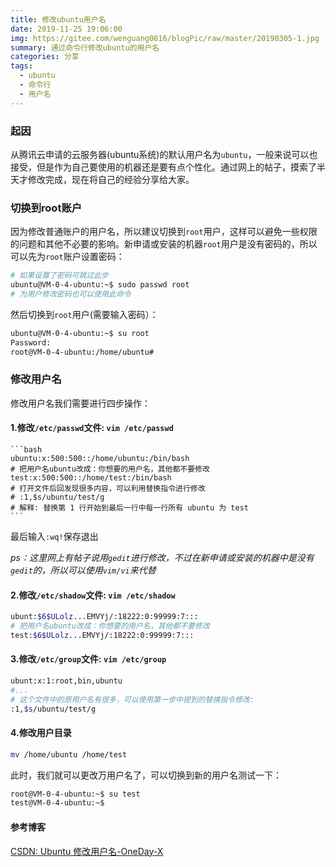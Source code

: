 ```yaml
---
title: 修改ubuntu用户名
date: 2019-11-25 19:06:00
img: https://gitee.com/wenguang0816/blogPic/raw/master/20190305-1.jpg
summary: 通过命令行修改ubuntu的用户名
categories: 分享
tags:
  - ubuntu
  - 命令行
  - 用户名
---
```

### 起因
从腾讯云申请的云服务器(ubuntu系统)的默认用户名为`ubuntu`，一般来说可以也接受，但是作为自己要使用的机器还是要有点个性化。通过网上的帖子，摸索了半天才修改完成，现在将自己的经验分享给大家。

### 切换到root账户
因为修改普通账户的用户名，所以建议切换到`root`用户，这样可以避免一些权限的问题和其他不必要的影响。新申请或安装的机器`root`用户是没有密码的，所以可以先为`root`账户设置密码：
```bash
# 如果设置了密码可跳过此步
ubuntu@VM-0-4-ubuntu:~$ sudo passwd root
# 为用户修改密码也可以使用此命令
```
然后切换到`root`用户(需要输入密码）：
```bash
ubuntu@VM-0-4-ubuntu:~$ su root
Password:
root@VM-0-4-ubuntu:/home/ubuntu#
```

### 修改用户名
修改用户名我们需要进行四步操作：

#### 1.修改`/etc/passwd`文件: `vim /etc/passwd`
    ```bash
    ubuntu:x:500:500::/home/ubuntu:/bin/bash
    # 把用户名ubuntu改成：你想要的用户名，其他都不要修改
    test:x:500:500::/home/test:/bin/bash
    # 打开文件后回发现很多内容，可以利用替换指令进行修改
    # :1,$s/ubuntu/test/g
    # 解释: 替换第 1 行开始到最后一行中每一行所有 ubuntu 为 test
    ```
最后输入`:wq!`保存退出

*ps：这里网上有帖子说用`gedit`进行修改，不过在新申请或安装的机器中是没有`gedit`的，所以可以使用`vim/vi`来代替*

#### 2.修改`/etc/shadow`文件: `vim /etc/shadow`
```bash
ubunt:$6$ULolz...EMVYj/:18222:0:99999:7:::
# 把用户名ubuntu改成：你想要的用户名，其他都不要修改
test:$6$ULolz...EMVYj/:18222:0:99999:7:::
```

#### 3.修改`/etc/group`文件: `vim /etc/group`
```bash
ubunt:x:1:root,bin,ubuntu
#...
# 这个文件中的原用户名有很多，可以使用第一步中提到的替换指令修改:
:1,$s/ubuntu/test/g
```

#### 4.修改用户目录
```bash
mv /home/ubuntu /home/test
```
此时，我们就可以更改万用户名了，可以切换到新的用户名测试一下：
```bash
root@VM-0-4-ubuntu:~$ su test
test@VM-0-4-ubuntu:~$
```

#### 参考博客
[CSDN: Ubuntu 修改用户名-OneDay-X](https://blog.csdn.net/zhaokx3/article/details/64127454)








